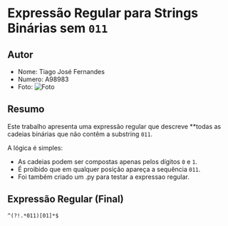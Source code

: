 # Expressão Regular para Strings Binárias sem `011`

## Autor
- Nome: Tiago José Fernandes 
- Numero: A98983
- Foto: ![Foto](inserir_aqui_link_ou_ficheiro_da_tua_foto)

## Resumo
Este trabalho apresenta uma expressão regular que descreve **todas as cadeias binárias que não contêm a substring `011`.

A lógica é simples:
- As cadeias podem ser compostas apenas pelos dígitos `0` e `1`.
- É proibido que em qualquer posição apareça a sequência `011`.
- Foi também criado um .py para testar a expressao regular.

## Expressão Regular (Final)
```regex
^(?!.*011)[01]*$
